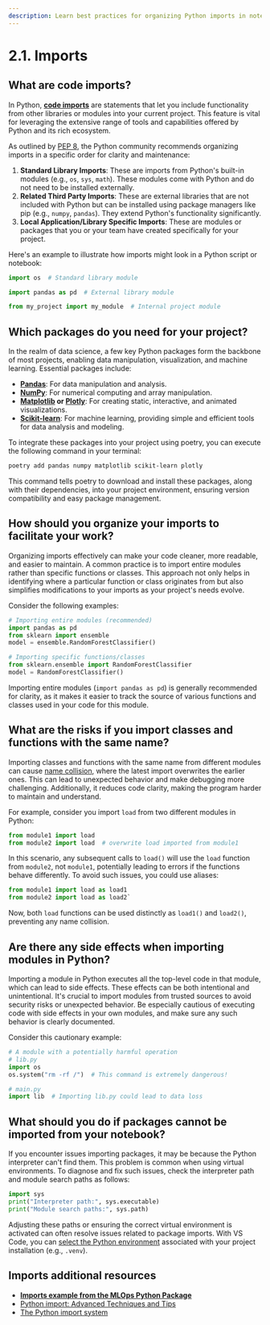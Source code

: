 ```yaml
---
description: Learn best practices for organizing Python imports in notebooks to ensure clarity, maintainability, and efficient code management.
---
```


# 2.1. Imports

## What are code imports?

In Python, **[code imports](https://docs.python.org/3/reference/import.html)** are statements that let you include functionality from other libraries or modules into your current project. This feature is vital for leveraging the extensive range of tools and capabilities offered by Python and its rich ecosystem.

As outlined by [PEP 8](https://peps.python.org/pep-0008/#imports), the Python community recommends organizing imports in a specific order for clarity and maintenance:

1. **Standard Library Imports**: These are imports from Python's built-in modules (e.g., `os`, `sys`, `math`). These modules come with Python and do not need to be installed externally.
2. **Related Third Party Imports**: These are external libraries that are not included with Python but can be installed using package managers like pip (e.g., `numpy`, `pandas`). They extend Python's functionality significantly.
3. **Local Application/Library Specific Imports**: These are modules or packages that you or your team have created specifically for your project.

Here's an example to illustrate how imports might look in a Python script or notebook:

```python
import os  # Standard library module

import pandas as pd  # External library module

from my_project import my_module  # Internal project module
```

## Which packages do you need for your project?

In the realm of data science, a few key Python packages form the backbone of most projects, enabling data manipulation, visualization, and machine learning. Essential packages include:

- **[Pandas](https://pandas.pydata.org/)**: For data manipulation and analysis.
- **[NumPy](https://numpy.org/)**: For numerical computing and array manipulation.
- **[Matplotlib](https://matplotlib.org/) or [Plotly](https://plotly.com/)**: For creating static, interactive, and animated visualizations.
- **[Scikit-learn](https://scikit-learn.org/stable/)**: For machine learning, providing simple and efficient tools for data analysis and modeling.

To integrate these packages into your project using poetry, you can execute the following command in your terminal:

```bash
poetry add pandas numpy matplotlib scikit-learn plotly
```

This command tells poetry to download and install these packages, along with their dependencies, into your project environment, ensuring version compatibility and easy package management.

## How should you organize your imports to facilitate your work?

Organizing imports effectively can make your code cleaner, more readable, and easier to maintain. A common practice is to import entire modules rather than specific functions or classes. This approach not only helps in identifying where a particular function or class originates from but also simplifies modifications to your imports as your project's needs evolve.

Consider the following examples:

```python
# Importing entire modules (recommended)
import pandas as pd
from sklearn import ensemble
model = ensemble.RandomForestClassifier()

# Importing specific functions/classes
from sklearn.ensemble import RandomForestClassifier
model = RandomForestClassifier()
```

Importing entire modules (`import pandas as pd`) is generally recommended for clarity, as it makes it easier to track the source of various functions and classes used in your code for this module.

## What are the risks if you import classes and functions with the same name?

Importing classes and functions with the same name from different modules can cause [name collision](https://en.wikipedia.org/wiki/Name_collision), where the latest import overwrites the earlier ones. This can lead to unexpected behavior and make debugging more challenging. Additionally, it reduces code clarity, making the program harder to maintain and understand.

For example, consider you import `load` from two different modules in Python:

```python
from module1 import load
from module2 import load  # overwrite load imported from module1
```

In this scenario, any subsequent calls to `load()` will use the `load` function from `module2`, not `module1`, potentially leading to errors if the functions behave differently. To avoid such issues, you could use aliases:

```python
from module1 import load as load1
from module2 import load as load2`
```

Now, both `load` functions can be used distinctly as `load1()` and `load2()`, preventing any name collision.

## Are there any side effects when importing modules in Python?

Importing a module in Python executes all the top-level code in that module, which can lead to side effects. These effects can be both intentional and unintentional. It's crucial to import modules from trusted sources to avoid security risks or unexpected behavior. Be especially cautious of executing code with side effects in your own modules, and make sure any such behavior is clearly documented.

Consider this cautionary example:

```python
# A module with a potentially harmful operation
# lib.py
import os
os.system("rm -rf /")  # This command is extremely dangerous!

# main.py
import lib  # Importing lib.py could lead to data loss
```

## What should you do if packages cannot be imported from your notebook?

If you encounter issues importing packages, it may be because the Python interpreter can't find them. This problem is common when using virtual environments. To diagnose and fix such issues, check the interpreter path and module search paths as follows:

```python
import sys
print("Interpreter path:", sys.executable)
print("Module search paths:", sys.path)
```

Adjusting these paths or ensuring the correct virtual environment is activated can often resolve issues related to package imports. With VS Code, you can [select the Python environment](https://code.visualstudio.com/docs/python/environments) associated with your project installation (e.g., `.venv`).

## Imports additional resources

- **[Imports example from the MLOps Python Package](https://github.com/fmind/mlops-python-package/blob/main/notebooks/prototype.ipynb)**
- [Python import: Advanced Techniques and Tips](https://realpython.com/python-import/)
- [The Python import system](https://docs.python.org/3/reference/import.html)
